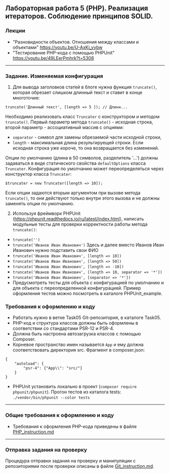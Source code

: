 ##                             Лабораторная работа 5 (PHP). Реализация итераторов. Соблюдение принципов SOLID.
### Лекции
* "Разновидности объектов. Отношения между классами и объектами" https://youtu.be/U-AxKi_yybw
* "Тестирование PHP-кода с помощью PHPUnit" https://youtu.be/49LEerPmhrk?t=5308

- - -
### Задание. Изменяемая конфигурация
1.  Для вывода заголовков статей в блоге нужна функция `truncate()`, которая обрезает слишком длинный текст и ставит в конце многоточие:
```
truncate('Длинный текст', [length => 5 ]); // Длинн...
```
Необходимо реализовать класс `Truncater` с конструктором и методом `truncate()`. Первый параметр метода `truncate()` - исходная строка, второй параметр - ассоциативный массив с опциями:
* `separator` - символ для замены обрезаемой части исходной строки,
* `length` - максимальная длина результируещей строки. Если исходная строка уже короче, то она возвращается без изменений.

Опции по умолчанию (длина в 50 символов, разделитель '...') должны задаваться в виде статического свойства `defaultOptions` класса `Truncater`.
Конфигурация по умолчанию может переопределяться через конструктор класса `Truncater`:
```
$truncater = new Truncater([length => 10]);
```
Если опции задаются вторым аргументом при вызове метода `truncate()`, то они действуют только внутри этого вызова и не должны заменять опции по умолчанию.

2. Используя фреймворк PHPUnit (https://phpunit.readthedocs.io/ru/latest/index.html), написать модульные тесты для проверки корректности работы метода `truncate()`:
* `truncate('')`
* `truncate('Иванов Иван Иванович')` Здесь и далее вместо Иванов Иван Иванович нужно подставить свои ФИО
* `truncate('Иванов Иван Иванович', [length => 10])`
* `truncate('Иванов Иван Иванович', [length => 50])`
* `truncate('Иванов Иван Иванович', [length => -10])`
* `truncate('Иванов Иван Иванович', [length => 10, separator => '*'])`
* `truncate('Иванов Иван Иванович', [separator => '*'])`
* Предусмотреть тесты для объекта с конфигурацией по умолчанию и для объекта с переопределенной конфигурацией.
Пример оформления тестов можно посмотреть в каталоге PHPUnit_example.


### Требования к оформлению и коду
* Работать нужно в ветке Task05 Git-репозитория, в каталоге Task05.
* PHP-код и структура классов должны быть оформлены в соответствии со стандартами PSR-12 и PSR-4. 
* Должна быть настроена автозагрузка классов с помощью Composer.
* Корневое пространство имен называется `App` и ему должна соответствовать директория src. Фрагмент в composer.json:
```
{
    "autoload": {
        "psr-4": {"App\\": "src/"}
    }
}
```
* PHPUnit установить локально в проект (`composer require phpunit/phpunit`). Прогон тестов из каталога tests: `./vendor/bin/phpunit --color tests`

- - -

### Общие требования к оформлению и коду
* Требования к оформления PHP-кода приведены в файле [PHP_instruction.md](PHP_instruction.md)

- - -

### Отправка задания на проверку
Процедура отправки задания на проверку и манипуляции с репозиториями после проверки описаны в файле [Git_instruction.md](Git_instruction.md).

